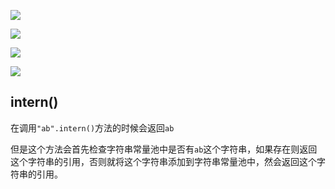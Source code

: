 

![](https://pic2.superbed.cn/item/5e0169ab76085c32893d8218.jpg)

![](https://pic1.superbed.cn/item/5e0169e776085c32893d8fcc.jpg)

![](https://pic1.superbed.cn/item/5e016a0776085c32893d9747.jpg)





![](https://ae01.alicdn.com/kf/Hb333d7999032415081b1ddd795e84933z.jpg)



## intern()

在调用`"ab".intern()`方法的时候会返回`ab`

但是这个方法会首先检查字符串常量池中是否有`ab`这个字符串，如果存在则返回这个字符串的引用，否则就将这个字符串添加到字符串常量池中，然会返回这个字符串的引用。

